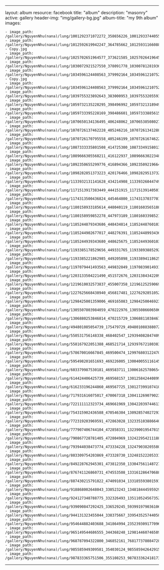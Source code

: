 
---
layout: album
resource: facebook
title: "album"
description: "masonry"
active: gallery
header-img: "img/gallery-bg.jpg"
album-title: "my 9th album"
images:
    
    - image_path: /gallery/NguyenNhu(nana)/lung/1001292371072272_358656226_1001293374405505_8652126445450372765_n.jpg
    - image_path: /gallery/NguyenNhu(nana)/lung/1012592619942247_364785662_1012593116608864_3522053104837336177_n - Copy.jpg
    - image_path: /gallery/NguyenNhu(nana)/lung/1025702651964577_373621585_1025702641964578_2896937619919915599_n.jpg
    - image_path: /gallery/NguyenNhu(nana)/lung/1030072921527550_378091778_1030078128193696_3002486489538799440_n.jpg
    - image_path: /gallery/NguyenNhu(nana)/lung/1034596124408563_379992164_1034596121075230_1048992772521598414_n - Copy.jpg
    - image_path: /gallery/NguyenNhu(nana)/lung/1034596124408563_379992164_1034596121075230_1048992772521598414_n.jpg
    - image_path: /gallery/NguyenNhu(nana)/lung/1039755323892643_383000953_1039755320559310_2451687052832688182_n.jpg
    - image_path: /gallery/NguyenNhu(nana)/lung/1059732135228295_398496992_1059732131894962_529670924774126589_n.jpg
    - image_path: /gallery/NguyenNhu(nana)/lung/1059733395228169_398486601_1059733388561503_3561557805335024648_n.jpg
    - image_path: /gallery/NguyenNhu(nana)/lung/1070650134136495_406248062_1070653850802790_3035450084059623362_n.jpg
    - image_path: /gallery/NguyenNhu(nana)/lung/1070726137462228_405246216_1070726134128895_7982992793392246918_n.jpg
    - image_path: /gallery/NguyenNhu(nana)/lung/1070726170795558_405246199_1070726167462225_7880544131676767355_n.jpg
    - image_path: /gallery/NguyenNhu(nana)/lung/1087333335801508_414725300_1087334915801350_712530031023682460_n.jpg
    - image_path: /gallery/NguyenNhu(nana)/lung/1089666305568211_416122937_1089666302234878_2690614521072226535_n.jpg
    - image_path: /gallery/NguyenNhu(nana)/lung/1092350655299776_416894366_1092350921966416_6920044209270685547_n.jpg
    - image_path: /gallery/NguyenNhu(nana)/lung/1098282851373223_420176466_1098282951373213_1773521869438014048_n.jpg
    - image_path: /gallery/NguyenNhu(nana)/lung/1133932131141628_434214908_1133932604474914_5200959859910657667_n.jpg
    - image_path: /gallery/NguyenNhu(nana)/lung/1171513917383449_444151915_1171513914050116_1018135288927090024_n.jpg
    - image_path: /gallery/NguyenNhu(nana)/lung/1174313500436824_445464800_1174313703770137_2650590064960811794_n.jpg
    - image_path: /gallery/NguyenNhu(nana)/lung/1180158933185614_448040119_1180160356518805_741121342515397593_n.jpg
    - image_path: /gallery/NguyenNhu(nana)/lung/1180158959852278_447973189_1180160339852140_7452961183509948126_n.jpg
    - image_path: /gallery/NguyenNhu(nana)/lung/1185244879343686_448434814_1185244876010353_4402594087990934047_n.jpg
    - image_path: /gallery/NguyenNhu(nana)/lung/1185244902677017_448276391_1185244899343684_213149450551400211_n.jpg
    - image_path: /gallery/NguyenNhu(nana)/lung/1185244939343680_448625675_1185244936010347_4080501990657155083_n.jpg
    - image_path: /gallery/NguyenNhu(nana)/lung/1193385178529656_449331765_1193389388529235_1505576521823234204_n.jpg
    - image_path: /gallery/NguyenNhu(nana)/lung/1193385221862985_449205898_1193389411862566_8162028018929983367_n.jpg
    - image_path: /gallery/NguyenNhu(nana)/lung/1197079441493563_449832849_1197083901493117_4194258496756216186_n.jpg
    - image_path: /gallery/NguyenNhu(nana)/lung/1203133504221490_451572676_1203138434220997_7605725941965838427_n.jpg
    - image_path: /gallery/NguyenNhu(nana)/lung/1219610032573837_455007358_1219612525906921_1165007843200474490_n.jpg
    - image_path: /gallery/NguyenNhu(nana)/lung/1227625668438940_456817481_1227629285105245_298195508369018369_n.jpg
    - image_path: /gallery/NguyenNhu(nana)/lung/1298425001359006_469165083_1298425004692339_294361533393247210_n.jpg
    - image_path: /gallery/NguyenNhu(nana)/lung/1305507803984059_470222976_1305508660650640_1733864300034583507_n.jpg
    - image_path: /gallery/NguyenNhu(nana)/lung/1306880253846814_470215729_1306881103846729_6589683509515244689_n.jpg
    - image_path: /gallery/NguyenNhu(nana)/lung/494801085054739_175479729_494801088388072_2380208352462994774_n.jpg
    - image_path: /gallery/NguyenNhu(nana)/lung/550531756148338_468402547_1293940828474090_5206803219405254760_n.jpg
    - image_path: /gallery/NguyenNhu(nana)/lung/558167922051388_468521714_1293976721803834_7255135975643931159_n.jpg
    - image_path: /gallery/NguyenNhu(nana)/lung/578670016667845_469500474_1299768031224703_5222038015438622683_n.jpg
    - image_path: /gallery/NguyenNhu(nana)/lung/595498201651693_469226005_1300400551161451_6482501790070145474_n.jpg
    - image_path: /gallery/NguyenNhu(nana)/lung/603379987530181_469583711_1300616257806547_8139403350811796888_n.jpg
    - image_path: /gallery/NguyenNhu(nana)/lung/614424406425739_469568157_1301258424408997_6632134531939115530_n.jpg
    - image_path: /gallery/NguyenNhu(nana)/lung/616233196244860_469567725_1301273991074107_2056460262906635705_n.jpg
    - image_path: /gallery/NguyenNhu(nana)/lung/717931616075017_470067318_1304112690790237_8625967014942269899_n.jpg
    - image_path: /gallery/NguyenNhu(nana)/lung/722111112323734_469661969_1304220397446133_5380953860229525622_n.jpg
    - image_path: /gallery/NguyenNhu(nana)/lung/754315902436588_470546304_1309285740272932_4611817485397064441_n.jpg
    - image_path: /gallery/NguyenNhu(nana)/lung/772319203969591_472863028_1323351038866402_6332352239127902711_n.jpg
    - image_path: /gallery/NguyenNhu(nana)/lung/777907406744104_472858331_1323900195478153_445498901214086705_n.jpg
    - image_path: /gallery/NguyenNhu(nana)/lung/790867728781405_472804969_1324229542111885_6519204427587765505_n.jpg
    - image_path: /gallery/NguyenNhu(nana)/lung/793944038473774_473334228_1324790382055801_4258066642497501589_n.jpg
    - image_path: /gallery/NguyenNhu(nana)/lung/803309754203869_473328730_1324815222053317_4263555739939502712_n.jpg
    - image_path: /gallery/NguyenNhu(nana)/lung/849228762945301_473812350_1330475611487278_7723608193176118009_n.jpg
    - image_path: /gallery/NguyenNhu(nana)/lung/876741126860731_474553508_1331612864706886_4376183857232332556_n.jpg
    - image_path: /gallery/NguyenNhu(nana)/lung/887430215791822_474091034_1331855938015912_5020241511246539710_n.jpg
    - image_path: /gallery/NguyenNhu(nana)/lung/918868002648043_330523243_1348184445959299_7762912566616662190_n.jpg
    - image_path: /gallery/NguyenNhu(nana)/lung/924127348788775_332326493_1351105245673521_2833137183637665553_n.jpg
    - image_path: /gallery/NguyenNhu(nana)/lung/939090847292425_336529245_593991979036106_4844600581643679106_n.jpg
    - image_path: /gallery/NguyenNhu(nana)/lung/944131323455044_338375667_3395435257440580_1980623319259855147_n.jpg
    - image_path: /gallery/NguyenNhu(nana)/lung/954644882403688_341864994_235239309177096_2091145100024032457_n.jpg
    - image_path: /gallery/NguyenNhu(nana)/lung/965149544686555_344368248_1298144607465899_4659560368226049542_n.jpg
    - image_path: /gallery/NguyenNhu(nana)/lung/968787094322800_346852161_768177378084728_1715191703002712092_n.jpg
    - image_path: /gallery/NguyenNhu(nana)/lung/985585949309581_354030124_985585942642915_1340145378281565358_n.jpg
    - image_path: /gallery/NguyenNhu(nana)/lung/987833365751506_355108253_987833362418173_2210407644985642692_n.jpg
---